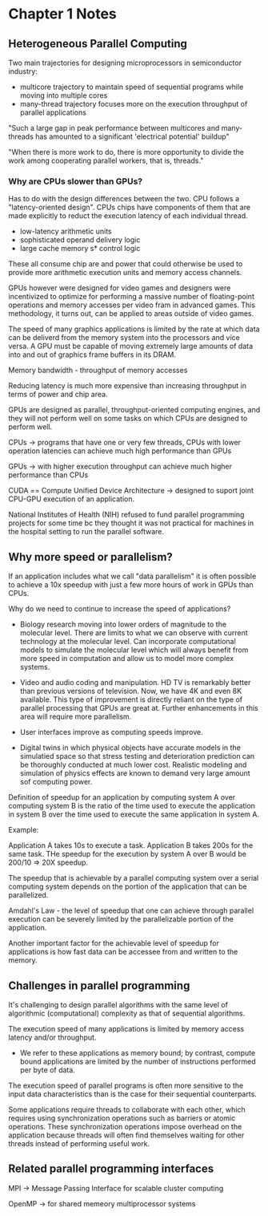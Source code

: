 # Chapter 1 Notes

## Heterogeneous Parallel Computing

Two main trajectories for designing microprocessors in semiconductor industry:
* multicore trajectory to maintain speed of sequential programs while moving into multiple cores
* many-thread trajectory focuses more on the execution throughput of parallel applications

"Such a large gap in peak performance between multicores and many-threads has amounted to a significant 'electrical potential' buildup"

"When there is more work to do, there is more opportunity to divide the work among cooperating parallel workers, that is, threads."

### Why are CPUs slower than GPUs?

Has to do with the design differences between the two. CPU follows a "latency-oriented design". CPUs chips have components of them that are made explicitly to reduct the execution latency of each individual thread.
* low-latency arithmetic units
* sophisticated operand delivery logic
* large cache memory
s* control logic

These all consume chip are and power that could otherwise be used to provide more arithmetic execution units and memory access channels.

GPUs however were designed for video games and designers were incentivized to optimize for performing a massive number of floating-point operations and memory accesses per video fram in advanced games. This methodology, it turns out, can be applied to areas outside of video games.

The speed of many graphics applications is limited by the rate at which data can be deliverd from the memory system into the processors and vice versa. A GPU must be capable of moving extremely large amounts of data into and out of graphics frame buffers in its DRAM.

Memory bandwidth - throughput of memory accesses

Reducing latency is much more expensive than increasing throughput in terms of power and chip area.

GPUs are designed as parallel, throughput-oriented computing engines, and they will not perform well on some tasks on which CPUs are designed to perform well.

CPUs -> programs that have one or very few threads, CPUs with lower operation latencies can achieve much high performance than GPUs

GPUs -> with higher execution throughput can achieve much higher performance than CPUs

CUDA == Compute Unified Device Architecture -> designed to suport joint CPU-GPU execution of an application.

National Institutes of Health (NIH) refused to fund parallel programming projects for some time bc they thought it was not practical for machines in the hospital setting to run the parallel software.

## Why more speed or parallelism?

If an application includes what we call "data parallelism" it is often possible to achieve a 10x speedup with just a few more hours of work in GPUs than CPUs.

Why do we need to continue to increase the speed of applications?

* Biology research moving into lower orders of magnitude to the molecular level. There are limits to what we can observe with current technology at the molecular level. Can incorporate computational models to simulate the molecular level which will always benefit from more speed in computation and allow us to model more complex systems.

* Video and audio coding and manipulation. HD TV is remarkably better than previous versions of television. Now, we have 4K and even 8K available. This type of improvement is directly reliant on the type of parallel processing that GPUs are great at. Further enhancements in this area will require more parallelism.

* User interfaces improve as computing speeds improve. 

* Digital twins in which physical objects have accurate models in the simulatied space so that stress testing and deterioration prediction can be thoroughly conducted at much lower cost. Realistic modeling and simulation of physics effects are known to demand very large amount sof computing power.

Definition of speedup for an application by computing system A over computing system B is the ratio of the time used to execute the application in system B over the time used to execute the same application in system A.

Example:

Application A takes 10s to execute a task. Application B takes 200s for the same task. THe speedup for the execution by system A over B would be 200/10 => 20X speedup.

The speedup that is achievable by a parallel computing system over a serial computing system depends on the portion of the application that can be parallelized.

Amdahl's Law - the level of speedup that one can achieve through parallel execution can be severely limited by the parallelizable portion of the application.

Another important factor for the achievable level of speedup for applications is how fast data can be accessee from and written to the memory.

## Challenges in parallel programming

It's challenging to design parallel algorithms with the same level of algorithmic (computational) complexity as that of sequential algorithms.

The execution speed of many applications is limited by memory access latency and/or throughput.

* We refer to these applications as memory bound; by contrast, compute bound applications are limited by the number of instructions performed per byte of data.

The execution speed of parallel programs is often more sensitive to the input data characteristics than is the case for their sequential counterparts.

Some applications require threads to collaborate with each other, which requires using synchronization operations such as barriers or atomic operations. These synchronization operations impose overhead on the application because threads will often find themselves waiting for other threads instead of performing useful work.

## Related parallel programming interfaces

MPI -> Message Passing Interface for scalable cluster computing

OpenMP -> for shared memeory multiprocessor systems